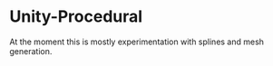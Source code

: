 Unity-Procedural
================

At the moment this is mostly experimentation with splines and mesh generation.
